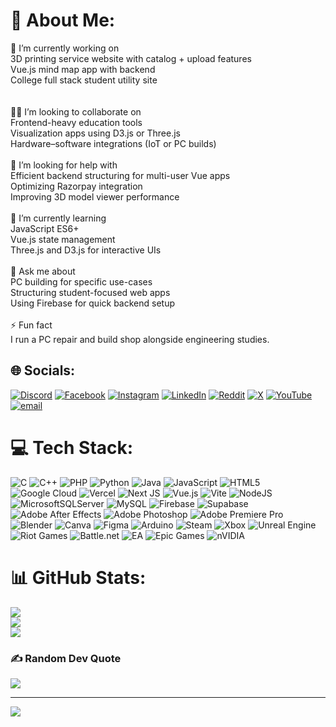 # 💫 About Me:
🔭 I’m currently working on<br>3D printing service website with catalog + upload features<br>Vue.js mind map app with backend<br>College full stack student utility site<br><br><br>🕺🕺 I’m looking to collaborate on<br>Frontend-heavy education tools<br>Visualization apps using D3.js or Three.js<br>Hardware–software integrations (IoT or PC builds)<br><br>🤝 I’m looking for help with<br>Efficient backend structuring for multi-user Vue apps<br>Optimizing Razorpay integration<br>Improving 3D model viewer performance<br><br>🌱 I’m currently learning<br>JavaScript ES6+<br>Vue.js state management<br>Three.js and D3.js for interactive UIs<br><br>💬 Ask me about<br>PC building for specific use-cases<br>Structuring student-focused web apps<br>Using Firebase for quick backend setup<br><br>⚡ Fun fact<br>I run a PC repair and build shop alongside engineering studies.   


## 🌐 Socials:
[![Discord](https://img.shields.io/badge/Discord-%237289DA.svg?logo=discord&logoColor=white)](https://discord.gg/BqWM4XnaUP) [![Facebook](https://img.shields.io/badge/Facebook-%231877F2.svg?logo=Facebook&logoColor=white)](https://facebook.com/xalancrusex) [![Instagram](https://img.shields.io/badge/Instagram-%23E4405F.svg?logo=Instagram&logoColor=white)](https://instagram.com/mohammed__araf) [![LinkedIn](https://img.shields.io/badge/LinkedIn-%230077B5.svg?logo=linkedin&logoColor=white)](https://linkedin.com/in/mohammed-araf-140247167) [![Reddit](https://img.shields.io/badge/Reddit-%23FF4500.svg?logo=Reddit&logoColor=white)](https://reddit.com/user/Constant-Month9909) [![X](https://img.shields.io/badge/X-black.svg?logo=X&logoColor=white)](https://x.com/@Mohammed_Araf_) [![YouTube](https://img.shields.io/badge/YouTube-%23FF0000.svg?logo=YouTube&logoColor=white)](https://youtube.com/@@alancruse007) [![email](https://img.shields.io/badge/Email-D14836?logo=gmail&logoColor=white)](mailto:mdaraf26@gmail.com) 

# 💻 Tech Stack:
![C](https://img.shields.io/badge/c-%2300599C.svg?style=for-the-badge&logo=c&logoColor=white) ![C++](https://img.shields.io/badge/c++-%2300599C.svg?style=for-the-badge&logo=c%2B%2B&logoColor=white) ![PHP](https://img.shields.io/badge/php-%23777BB4.svg?style=for-the-badge&logo=php&logoColor=white) ![Python](https://img.shields.io/badge/python-3670A0?style=for-the-badge&logo=python&logoColor=ffdd54) ![Java](https://img.shields.io/badge/java-%23ED8B00.svg?style=for-the-badge&logo=openjdk&logoColor=white) ![JavaScript](https://img.shields.io/badge/javascript-%23323330.svg?style=for-the-badge&logo=javascript&logoColor=%23F7DF1E) ![HTML5](https://img.shields.io/badge/html5-%23E34F26.svg?style=for-the-badge&logo=html5&logoColor=white) ![Google Cloud](https://img.shields.io/badge/GoogleCloud-%234285F4.svg?style=for-the-badge&logo=google-cloud&logoColor=white) ![Vercel](https://img.shields.io/badge/vercel-%23000000.svg?style=for-the-badge&logo=vercel&logoColor=white) ![Next JS](https://img.shields.io/badge/Next-black?style=for-the-badge&logo=next.js&logoColor=white) ![Vue.js](https://img.shields.io/badge/vue.js-%2335495e.svg?style=for-the-badge&logo=vuedotjs&logoColor=%234FC08D) ![Vite](https://img.shields.io/badge/vite-%23646CFF.svg?style=for-the-badge&logo=vite&logoColor=white) ![NodeJS](https://img.shields.io/badge/node.js-6DA55F?style=for-the-badge&logo=node.js&logoColor=white) ![MicrosoftSQLServer](https://img.shields.io/badge/Microsoft%20SQL%20Server-CC2927?style=for-the-badge&logo=microsoft%20sql%20server&logoColor=white) ![MySQL](https://img.shields.io/badge/mysql-4479A1.svg?style=for-the-badge&logo=mysql&logoColor=white) ![Firebase](https://img.shields.io/badge/firebase-a08021?style=for-the-badge&logo=firebase&logoColor=ffcd34) ![Supabase](https://img.shields.io/badge/Supabase-3ECF8E?style=for-the-badge&logo=supabase&logoColor=white) ![Adobe After Effects](https://img.shields.io/badge/Adobe%20After%20Effects-9999FF.svg?style=for-the-badge&logo=Adobe%20After%20Effects&logoColor=white) ![Adobe Photoshop](https://img.shields.io/badge/adobe%20photoshop-%2331A8FF.svg?style=for-the-badge&logo=adobe%20photoshop&logoColor=white) ![Adobe Premiere Pro](https://img.shields.io/badge/Adobe%20Premiere%20Pro-9999FF.svg?style=for-the-badge&logo=Adobe%20Premiere%20Pro&logoColor=white) ![Blender](https://img.shields.io/badge/blender-%23F5792A.svg?style=for-the-badge&logo=blender&logoColor=white) ![Canva](https://img.shields.io/badge/Canva-%2300C4CC.svg?style=for-the-badge&logo=Canva&logoColor=white) ![Figma](https://img.shields.io/badge/figma-%23F24E1E.svg?style=for-the-badge&logo=figma&logoColor=white) ![Arduino](https://img.shields.io/badge/-Arduino-00979D?style=for-the-badge&logo=Arduino&logoColor=white) ![Steam](https://img.shields.io/badge/steam-%23000000.svg?style=for-the-badge&logo=steam&logoColor=white) ![Xbox](https://img.shields.io/badge/xbox-%23107C10.svg?style=for-the-badge&logo=xbox&logoColor=white) ![Unreal Engine](https://img.shields.io/badge/unrealengine-%23313131.svg?style=for-the-badge&logo=unrealengine&logoColor=white) ![Riot Games](https://img.shields.io/badge/riotgames-D32936.svg?style=for-the-badge&logo=riotgames&logoColor=white) ![Battle.net](https://img.shields.io/badge/battle.net-%2300AEFF.svg?style=for-the-badge&logo=battle.net&logoColor=white) ![EA](https://img.shields.io/badge/ea-%23000000.svg?style=for-the-badge&logo=ea&logoColor=white) ![Epic Games](https://img.shields.io/badge/epicgames-%23313131.svg?style=for-the-badge&logo=epicgames&logoColor=white) ![nVIDIA](https://img.shields.io/badge/nVIDIA-%2376B900.svg?style=for-the-badge&logo=nVIDIA&logoColor=white)
# 📊 GitHub Stats:
![](https://github-readme-stats.vercel.app/api?username=mohammed-Araf&theme=vue-dark&hide_border=false&include_all_commits=false&count_private=false)<br/>
![](https://nirzak-streak-stats.vercel.app/?user=mohammed-Araf&theme=vue-dark&hide_border=false)<br/>
![](https://github-readme-stats.vercel.app/api/top-langs/?username=mohammed-Araf&theme=vue-dark&hide_border=false&include_all_commits=false&count_private=false&layout=compact)

### ✍️ Random Dev Quote
![](https://quotes-github-readme.vercel.app/api?type=horizontal&theme=radical)

---
[![](https://visitcount.itsvg.in/api?id=mohammed-Araf&icon=0&color=0)](https://visitcount.itsvg.in)

<!-- Proudly created with GPRM ( https://gprm.itsvg.in ) -->
